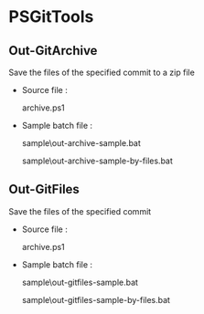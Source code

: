 # PSGitTools

## Out-GitArchive

Save the files of the specified commit to a zip file

* Source file : 
  
  archive.ps1

* Sample batch file :
  
  sample\out-archive-sample.bat
  
  sample\out-archive-sample-by-files.bat

## Out-GitFiles

Save the files of the specified commit

* Source file : 
  
  archive.ps1

* Sample batch file :
  
  sample\out-gitfiles-sample.bat

  sample\out-gitfiles-sample-by-files.bat
